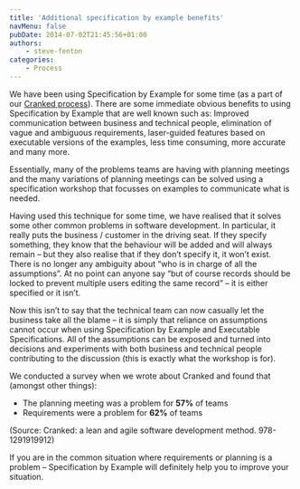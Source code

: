 ```yaml
---
title: 'Additional specification by example benefits'
navMenu: false
pubDate: 2014-07-02T21:45:56+01:00
authors:
    - steve-fenton
categories:
    - Process
---
```


We have been using Specification by Example for some time (as a part of our [Cranked process](/blog/category/cranked/)). There are some immediate obvious benefits to using Specification by Example that are well known such as: Improved communication between business and technical people, elimination of vague and ambiguous requirements, laser-guided features based on executable versions of the examples, less time consuming, more accurate and many more.

Essentially, many of the problems teams are having with planning meetings and the many variations of planning meetings can be solved using a specification workshop that focusses on examples to communicate what is needed.

Having used this technique for some time, we have realised that it solves some other common problems in software development. In particular, it really puts the business / customer in the driving seat. If they specify something, they know that the behaviour will be added and will always remain – but they also realise that if they don’t specify it, it won’t exist. There is no longer any ambiguity about “who is in charge of all the assumptions”. At no point can anyone say “but of course records should be locked to prevent multiple users editing the same record” – it is either specified or it isn’t.

Now this isn’t to say that the technical team can now casually let the business take all the blame – it is simply that reliance on assumptions cannot occur when using Specification by Example and Executable Specifications. All of the assumptions can be exposed and turned into decisions and experiments with both business and technical people contributing to the discussion (this is exactly what the workshop is for).

We conducted a survey when we wrote about Cranked and found that (amongst other things):

- The planning meeting was a problem for **57%** of teams
- Requirements were a problem for **62%** of teams

(Source: Cranked: a lean and agile software development method. 978-1291919912)

If you are in the common situation where requirements or planning is a problem – Specification by Example will definitely help you to improve your situation.